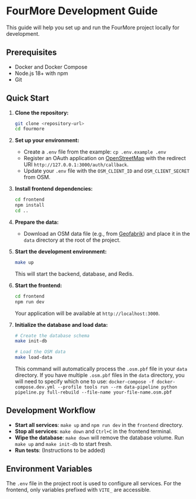 # FourMore Development Guide

This guide will help you set up and run the FourMore project locally for development.

## Prerequisites

- Docker and Docker Compose
- Node.js 18+ with npm
- Git

## Quick Start

1.  **Clone the repository:**
    ```bash
    git clone <repository-url>
    cd fourmore
    ```

2.  **Set up your environment:**
    - Create a `.env` file from the example: `cp .env.example .env`
    - Register an OAuth application on [OpenStreetMap](https://www.openstreetmap.org/oauth2/applications) with the redirect URI `http://127.0.0.1:3000/auth/callback`.
    - Update your `.env` file with the `OSM_CLIENT_ID` and `OSM_CLIENT_SECRET` from OSM.

3.  **Install frontend dependencies:**
    ```bash
    cd frontend
    npm install
    cd ..
    ```

4.  **Prepare the data:**
    - Download an OSM data file (e.g., from [Geofabrik](https://download.geofabrik.de/)) and place it in the `data` directory at the root of the project.

5.  **Start the development environment:**
    ```bash
    make up
    ```
    This will start the backend, database, and Redis.

6.  **Start the frontend:**
    ```bash
    cd frontend
    npm run dev
    ```
    Your application will be available at `http://localhost:3000`.

7.  **Initialize the database and load data:**
    ```bash
    # Create the database schema
    make init-db

    # Load the OSM data
    make load-data
    ```
    This command will automatically process the `.osm.pbf` file in your `data` directory. If you have multiple `.osm.pbf` files in the `data` directory, you will need to specify which one to use:
    `docker-compose -f docker-compose.dev.yml --profile tools run --rm data-pipeline python pipeline.py full-rebuild --file-name your-file-name.osm.pbf`

## Development Workflow

-   **Start all services**: `make up` and `npm run dev` in the `frontend` directory.
-   **Stop all services**: `make down` and `Ctrl+C` in the frontend terminal.
-   **Wipe the database**: `make down` will remove the database volume. Run `make up` and `make init-db` to start fresh.
-   **Run tests**: (Instructions to be added)

## Environment Variables

The `.env` file in the project root is used to configure all services. For the frontend, only variables prefixed with `VITE_` are accessible.
